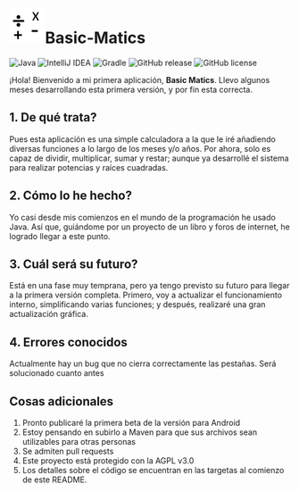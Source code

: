 # ![Logo](/src/main/resources/BSM-Official64.png)Basic-Matics #
![Java](https://img.shields.io/badge/Java-17-%230375A6?style=flat&logo=java)
![IntelliJ IDEA](https://img.shields.io/badge/IntelliJ%20IDEA-2021.2.2-blueviolet?style=flat&logo=intellijidea)
![Gradle](https://img.shields.io/badge/Gradle-7.2-blue?style=flat&logo=gradle)
![GitHub release](https://img.shields.io/github/v/release/MagicStar7213/Basic-Matics?include_prereleases&style=flat)
![GitHub license](https://img.shields.io/github/license/MagicStar7213/Basic-Matics)

¡Hola! Bienvenido a mi primera aplicación, **Basic Matics**. Llevo algunos meses desarrollando esta primera versión, y por fin esta correcta.

## 1. De qué trata? ##
Pues esta aplicación es una simple calculadora a la que le iré añadiendo diversas funciones a lo largo de los meses y/o años. Por ahora, solo es capaz de dividir, multiplicar,
sumar y restar; aunque ya desarrollé el sistema para realizar potencias y raíces cuadradas.

## 2. Cómo lo he hecho? ##
Yo casi desde mis comienzos en el mundo de la programación he usado Java. Así que, guiándome por un proyecto de un libro y foros de internet, he logrado llegar a este punto.

## 3. Cuál será su futuro? ##
Está en una fase muy temprana, pero ya tengo previsto su futuro para llegar a la primera versión completa. 
Primero, voy a actualizar el funcionamiento interno, simplificando varias funciones; y después, realizaré una gran actualización gráfica.

## 4. Errores conocidos ##
Actualmente hay un bug que no cierra correctamente las pestañas. Será solucionado cuanto antes

## Cosas adicionales ##
1. Pronto publicaré la primera beta de la versión para Android
2. Estoy pensando en subirlo a Maven para que sus archivos sean utilizables para otras personas
3. Se admiten pull requests
4. Este proyecto está protegido con la AGPL v3.0
5. Los detalles sobre el código se encuentran en las targetas al comienzo de este README.
